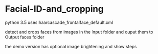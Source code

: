 # Facial-ID-and_cropping

python 3.5 uses haarcascade_frontalface_default.xml

detect and crops faces from images in the Input folder and ouput them to Output faces folder

the demo version has optional image brightening and show steps

